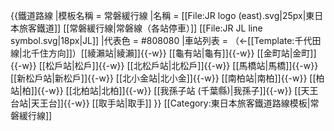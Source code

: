 {{鐵道路線
|模板名稱 = 常磐緩行線 
|名稱 = [[File:JR logo (east).svg|25px|東日本旅客鐵道]] [[常磐緩行線|常磐線（各站停車）]] [[File:JR JL line symbol.svg|18px|JL]]
|代表色 = #808080
|車站列表 = （←[[Template:千代田線|北千住方向]]）[[綾瀨站|綾瀨]]{{-w}} [[龜有站|龜有]]{{-w}} [[金町站|金町]]{{-w}} [[松戶站|松戶]]{{-w}} [[北松戶站|北松戶]]{{-w}} [[馬橋站|馬橋]]{{-w}} [[新松戶站|新松戶]]{{-w}} [[北小金站|北小金]]{{-w}} [[南柏站|南柏]]{{-w}} [[柏站|柏]]{{-w}} [[北柏站|北柏]]{{-w}} [[我孫子站 (千葉縣)|我孫子]]{{-w}} [[天王台站|天王台]]{{-w}} [[取手站|取手]]
}}<noinclude>
[[Category:東日本旅客鐵道路線模板|常磐緩行線]]
</noinclude>